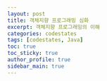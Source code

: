 ```yaml
---
layout: post
title: 객체지향 프로그래밍 심화
excerpt: 객체지향 프로그래밍의 이해
categories: codestates
tags: [codestates, Java]
toc: true
toc_sticky: true
author_profile: true
sidebar_main: true
---
```

